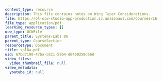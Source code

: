 ```yaml
---
content_type: resource
description: This file contains notes on Wing Taper Considerations.
file: https://ol-ocw-studio-app-production.s3.amazonaws.com/courses/16-01-unified-engineering-i-ii-iii-iv-fall-2005-spring-2006/67bd719047babb2159b4d6460250d66d_spl8a.pdf
file_type: application/pdf
learning_resource_types: []
ocw_type: OCWFile
parent_title: Systems/Labs 06
parent_type: CourseSection
resourcetype: Document
title: spl8a.pdf
uid: 67bd7190-47ba-bb21-59b4-d6460250d66d
video_files:
  video_thumbnail_file: null
video_metadata:
  youtube_id: null
---
```

